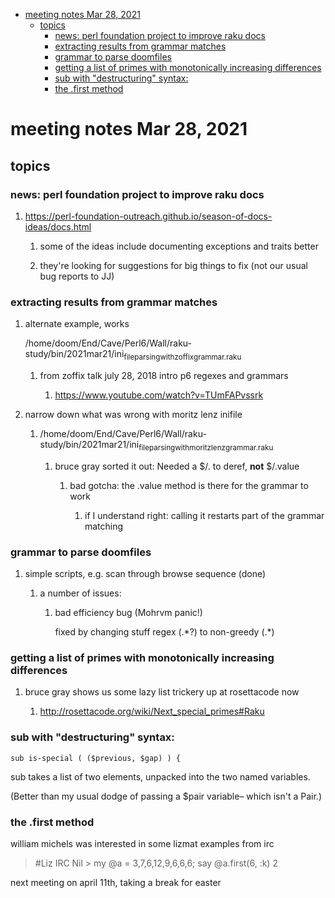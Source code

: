 - [meeting notes Mar 28, 2021](#orgc14fe0d)
  - [topics](#orgae6d41b)
    - [news: perl foundation project to improve raku docs](#org310ded7)
    - [extracting results from grammar matches](#org013a0a2)
    - [grammar to parse doomfiles](#org951ae50)
    - [getting a list of primes with monotonically increasing differences](#org9295f97)
    - [sub with "destructuring" syntax:](#orgdbe63f0)
    - [the .first method](#org4ae39f9)


<a id="orgc14fe0d"></a>

# meeting notes Mar 28, 2021


<a id="orgae6d41b"></a>

## topics


<a id="org310ded7"></a>

### news: perl foundation project to improve raku docs

1.  <https://perl-foundation-outreach.github.io/season-of-docs-ideas/docs.html>

    1.  some of the ideas include documenting exceptions and traits better
    
    2.  they're looking for suggestions for big things to fix (not our usual bug reports to JJ)


<a id="org013a0a2"></a>

### extracting results from grammar matches

1.  alternate example, works

    /home/doom/End/Cave/Perl6/Wall/raku-study/bin/2021mar21/ini<sub>file</sub><sub>parsing</sub><sub>with</sub><sub>zoffix</sub><sub>grammar.raku</sub>
    
    1.  from zoffix talk july 28, 2018 intro p6 regexes and grammars
    
        1.  <https://www.youtube.com/watch?v=TUmFAPvssrk>

2.  narrow down what was wrong with moritz lenz inifile

    1.  /home/doom/End/Cave/Perl6/Wall/raku-study/bin/2021mar21/ini<sub>file</sub><sub>parsing</sub><sub>with</sub><sub>moritz</sub><sub>lenz</sub><sub>grammar.raku</sub>
    
        1.  bruce gray sorted it out: Needed a $/.<value> to deref, **not** $/.value
        
            1.  bad gotcha: the .value method is there for the grammar to work
            
                1.  if I understand right: calling it restarts part of the grammar matching


<a id="org951ae50"></a>

### grammar to parse doomfiles

1.  simple scripts, e.g. scan through browse sequence (done)

    1.  a number of issues:
    
        1.  bad efficiency bug (Mohrvm panic!)
        
            fixed by changing stuff regex (.\*?) to non-greedy (.\*)


<a id="org9295f97"></a>

### getting a list of primes with monotonically increasing differences

1.  bruce gray shows us some lazy list trickery up at rosettacode now

    1.  <http://rosettacode.org/wiki/Next_special_primes#Raku>


<a id="orgdbe63f0"></a>

### sub with "destructuring" syntax:

```perl6-mode
sub is-special ( ($previous, $gap) ) {
```

sub takes a list of two elements, unpacked into the two named variables.

(Better than my usual dodge of passing a $pair variable&#x2013; which isn't a Pair.)


<a id="org4ae39f9"></a>

### the .first method

william michels was interested in some lizmat examples from irc

> #Liz IRC Nil > my @a = 3,7,6,12,9,6,6,6; say @a.first(6, :k) 2

next meeting on april 11th, taking a break for easter
